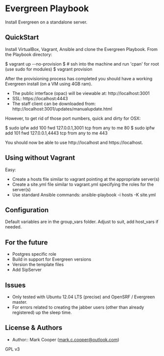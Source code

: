 Evergreen Playbook
==================

Install Evergreen on a standalone server.

QuickStart
----------

Install VirtualBox, Vagrant, Ansible and clone the Evergreen Playbook. From the Playbook directory:

  $ vagrant up --no-provision
  $ # ssh into the machine and run 'cpan' for root (use sudo for modules)
  $ vagrant provision

After the provisioning process has completed you should have a working Evergreen install (on a VM using 4GB ram).

- The public interface (opac) will be viewable at: http://localhost:3001
- SSL: https://localhost:4443
- The staff client can be downloaded from: http://localhost:3001/updates/manualupdate.html

However, to get rid of those port numbers, quick and dirty for OSX:

  $ sudo ipfw add 100 fwd 127.0.0.1,3001 tcp from any to me 80
  $ sudo ipfw add 101 fwd 127.0.0.1,4443 tcp from any to me 443

You should now be able to use http://localhost and https://localhost.

Using without Vagrant
---------------------

Easy:

- Create a hosts file similar to vagrant pointing at the appropriate server(s)
- Create a site.yml file similar to vagrant.yml specifying the roles for the server(s)
- Use standard Ansible commands: ansible-playbook -i hosts -K site.yml

Configuration
-------------

Default variables are in the group_vars folder. Adjust to suit, add host_vars if needed.

For the future
--------------

- Postgres specific role
- Build in support for Evergreen versions
- Version the template files
- Add SipServer

Issues
------

- Only tested with Ubuntu 12.04 LTS (precise) and OpenSRF / Evergreen master.
- For errors related to creating the jabber users (other than already registered) up the sleep time.

License & Authors
-----------------
- Author:: Mark Cooper (<mark.c.cooper@outlook.com>)

GPL v3

